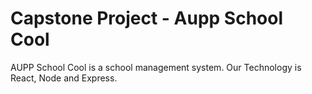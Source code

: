 # Capstone Project - Aupp School Cool
AUPP School Cool is a school management system. Our Technology is React, Node and Express.
